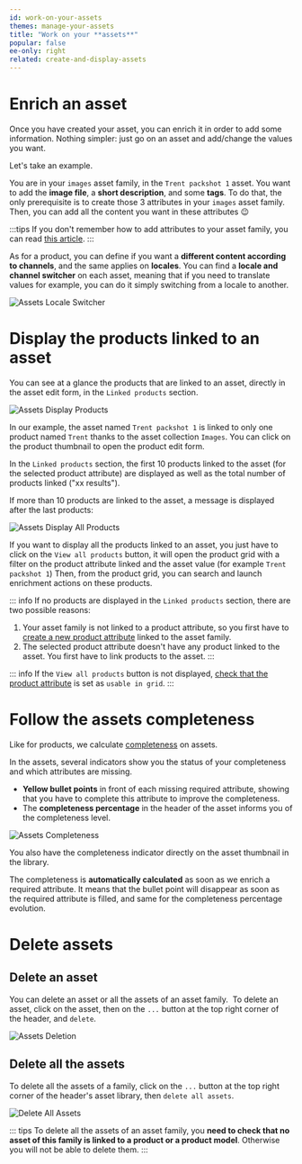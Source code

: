```yaml
---
id: work-on-your-assets
themes: manage-your-assets
title: "Work on your **assets**"
popular: false
ee-only: right
related: create-and-display-assets
---
```


# Enrich an asset
Once you have created your asset, you can enrich it in order to add some information.
Nothing simpler: just go on an asset and add/change the values you want.  

Let's take an example.

You are in your `images` asset family, in the `Trent packshot 1` asset. You want to add the **image file**, a **short description**, and some **tags**. To do that, the only prerequisite is to create those 3 attributes in your `images` asset family. Then, you can add all the content you want in these attributes :wink:

:::tips
If you don't remember how to add attributes to your asset family, you can read [this article](#manage-asset-families.html###Add-an-attribute).
:::

As for a product, you can define if you want a **different content according to channels**, and the same applies on **locales**.
You can find a **locale and channel switcher** on each asset, meaning that if you need to translate values for example, you can do it simply switching from a locale to another.

![Assets Locale Switcher](../img/Assets_LocaleSwitcher.png)

# Display the products linked to an asset
You can see at a glance the products that are linked to an asset, directly in the asset edit form, in the `Linked products` section.

![Assets Display Products](../img/Assets_AssetEditForm.png)

In our example, the asset named `Trent packshot 1` is linked to only one product named `Trent` thanks to the asset collection `Images`. You can click on the product thumbnail to open the product edit form.

In the `Linked products` section, the first 10 products linked to the asset (for the selected product attribute) are displayed as well as the total number of products linked ("xx results").

If more than 10 products are linked to the asset, a message is displayed after the last products:

![Assets Display All Products](../img/Assets_DisplayProductsMessage.png)

If you want to display all the products linked to an asset, you just have to click on the `View all products` button, it will open the product grid with a filter on the product attribute linked and the asset value (for example `Trent packshot 1`)
Then, from the product grid, you can search and launch enrichment actions on these products.

::: info
If no products are displayed in the `Linked products` section, there are two possible reasons:
1. Your asset family is not linked to a product attribute, so you first have to [create a new product attribute](manage-your-attributes.html#create-an-attribute) linked to the asset family.
1. The selected product attribute doesn't have any product linked to the asset. You first have to link products to the asset.
:::

::: info
If the `View all products` button is not displayed, [check that the product attribute](manage-your-attributes.html#edit-attribute-properties) is set as `usable in grid`.
:::

# Follow the assets completeness

Like for products, we calculate [completeness](manage-assets.html) on assets.

In the assets, several indicators show you the status of your completeness and which attributes are missing.
- **Yellow bullet points** in front of each missing required attribute, showing that you have to complete this attribute to improve the completeness.
- The **completeness percentage** in the header of the asset informs you of the completeness level.   

![Assets Completeness](../img/Assets_AssetCompleteness.png)

You also have the completeness indicator directly on the asset thumbnail in the library.

The completeness is **automatically calculated** as soon as we enrich a required attribute. It means that the bullet point will disappear as soon as the required attribute is filled, and same for the completeness percentage evolution.

# Delete assets

## Delete an asset
You can delete an asset or all the assets of an asset family.
 To delete an asset, click on the asset, then on the `...` button at the top right corner of the header, and `delete`.

![Assets Deletion](../img/Assets_Deletion.png)

## Delete all the assets
To delete all the assets of a family, click on the `...` button at the top right corner of the header's asset library, then `delete all assets`.

![Delete All Assets](../img/Assets_DeleteAllAssets.png)

::: tips
To delete all the assets of an asset family, you **need to check that no asset of this family is linked to a product or a product model**. Otherwise you will not be able to delete them.
:::
